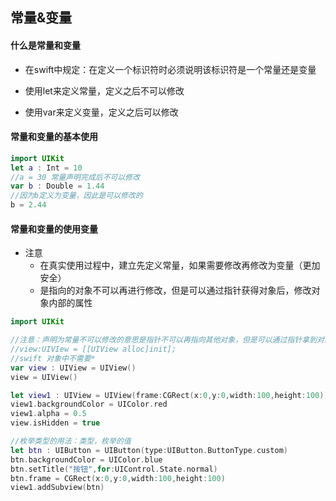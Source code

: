 ## 常量&变量

#### 什么是常量和变量

- 在swift中规定：在定义一个标识符时必须说明该标识符是一个常量还是变量

- 使用let来定义常量，定义之后不可以修改

- 使用var来定义变量，定义之后可以修改  

  

#### 常量和变量的基本使用

```swift
import UIKit
let a : Int = 10
//a = 30 常量声明完成后不可以修改
var b : Double = 1.44
//因为b定义为变量，因此是可以修改的
b = 2.44
```

#### 常量和变量的使用变量

- 注意
  - 在真实使用过程中，建立先定义常量，如果需要修改再修改为变量（更加安全）
  - 是指向的对象不可以再进行修改，但是可以通过指针获得对象后，修改对象内部的属性

```swift
import UIKit

//注意：声明为常量不可以修改的意思是指针不可以再指向其他对象，但是可以通过指针拿到对象，修改其中的属性
//view:UIVIew = [[UIView alloc]init];
//swift 对象中不需要*
var view : UIView = UIView()
view = UIView()

let view1 : UIView = UIView(frame:CGRect(x:0,y:0,width:100,height:100))
view1.backgroundColor = UIColor.red
view1.alpha = 0.5
view.isHidden = true

//枚举类型的用法：类型，枚举的值
let btn : UIButton = UIButton(type:UIButton.ButtonType.custom)
btn.backgroundColor = UIColor.blue
btn.setTitle("按钮",for:UIControl.State.normal)
btn.frame = CGRect(x:0,y:0,width:100,height:100)
view1.addSubview(btn)
```



